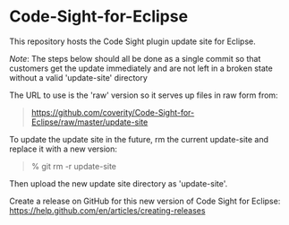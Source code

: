 # Code-Sight-for-Eclipse

This repository hosts the Code Sight plugin update site for Eclipse.

*Note*: The steps below should all be done as a single commit so that customers get the update immediately and are not left in a broken state without a valid 'update-site' directory

The URL to use is the 'raw' version so it serves up files in raw form from: 

> https://github.com/coverity/Code-Sight-for-Eclipse/raw/master/update-site


To update the update site in the future, rm the current update-site and replace it with a new version:

> % git rm -r update-site


Then upload the new update site directory as 'update-site'.

Create a release on GitHub for this new version of Code Sight for Eclipse: 
https://help.github.com/en/articles/creating-releases 
